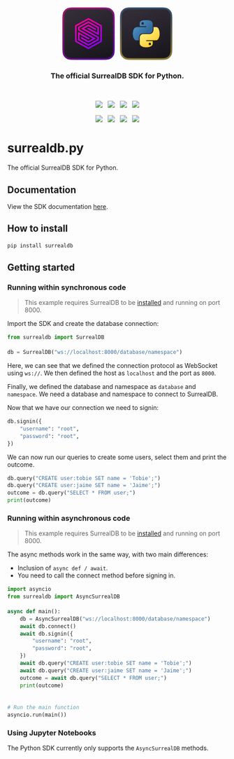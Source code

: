 <br>

<p align="center">
	<img width=120 src="https://raw.githubusercontent.com/surrealdb/icons/main/surreal.svg" />
	&nbsp;
	<img width=120 src="https://raw.githubusercontent.com/surrealdb/icons/main/python.svg" />
</p>

<h3 align="center">The official SurrealDB SDK for Python.</h3>

<br>

<p align="center">
	<a href="https://github.com/surrealdb/surrealdb.py"><img src="https://img.shields.io/badge/status-beta-ff00bb.svg?style=flat-square"></a>
	&nbsp;
	<a href="https://surrealdb.com/docs/integration/libraries/javascript"><img src="https://img.shields.io/badge/docs-view-44cc11.svg?style=flat-square"></a>
	&nbsp;
	<a href="https://pypi.org/project/surrealdb/"><img src="https://img.shields.io/pypi/dm/surrealdb?style=flat-square"></a>
	&nbsp;
	<a href="https://pypi.org/project/surrealdb/"><img src="https://img.shields.io/pypi/pyversions/surrealdb?style=flat-square"></a>
</p>

<p align="center">
	<a href="https://surrealdb.com/discord"><img src="https://img.shields.io/discord/902568124350599239?label=discord&style=flat-square&color=5a66f6"></a>
	&nbsp;
    <a href="https://twitter.com/surrealdb"><img src="https://img.shields.io/badge/twitter-follow_us-1d9bf0.svg?style=flat-square"></a>
    &nbsp;
    <a href="https://www.linkedin.com/company/surrealdb/"><img src="https://img.shields.io/badge/linkedin-connect_with_us-0a66c2.svg?style=flat-square"></a>
    &nbsp;
    <a href="https://www.youtube.com/channel/UCjf2teVEuYVvvVC-gFZNq6w"><img src="https://img.shields.io/badge/youtube-subscribe-fc1c1c.svg?style=flat-square"></a>
</p>

# surrealdb.py

The official SurrealDB SDK for Python.

## Documentation

View the SDK documentation [here](https://surrealdb.com/docs/integration/libraries/python).

## How to install

```sh
pip install surrealdb
```

## Getting started

### Running within synchronous code

> This example requires SurrealDB to be [installed](https://surrealdb.com/install) and running on port 8000.

Import the SDK and create the database connection:

```python
from surrealdb import SurrealDB

db = SurrealDB("ws://localhost:8000/database/namespace")
```

Here, we can see that we defined the connection protocol as WebSocket using `ws://`. We then defined the host as `localhost` and the port as `8000`.

Finally, we defined the database and namespace as `database` and `namespace`.
We need a database and namespace to connect to SurrealDB. 

Now that we have our connection we need to signin:

```python
db.signin({
    "username": "root",
    "password": "root",
})
```
We can now run our queries to create some users, select them and print the outcome.

```python
db.query("CREATE user:tobie SET name = 'Tobie';")
db.query("CREATE user:jaime SET name = 'Jaime';")
outcome = db.query("SELECT * FROM user;")
print(outcome)
```

### Running within asynchronous code

> This example requires SurrealDB to be [installed](https://surrealdb.com/install) and running on port 8000.

The async methods work in the same way, with two main differences:
- Inclusion of `async def / await`.
- You need to call the connect method before signing in.

```python
import asyncio
from surrealdb import AsyncSurrealDB

async def main():
    db = AsyncSurrealDB("ws://localhost:8000/database/namespace")
    await db.connect()
    await db.signin({
        "username": "root",
        "password": "root",
    })
    await db.query("CREATE user:tobie SET name = 'Tobie';")
    await db.query("CREATE user:jaime SET name = 'Jaime';")
    outcome = await db.query("SELECT * FROM user;")
    print(outcome)


# Run the main function
asyncio.run(main())
```

### Using Jupyter Notebooks

The Python SDK currently only supports the `AsyncSurrealDB` methods.